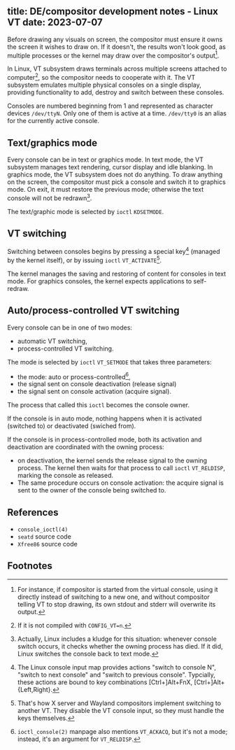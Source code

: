 title: DE/compositor development notes - Linux VT
date: 2023-07-07
----
Before drawing any visuals on screen, the compositor must ensure it
owns the screen it wishes to draw on. If it doesn't, the results
won't look good, as multiple processes or the kernel may draw over
the compositor's output[^example].

In Linux, VT subsystem draws terminals across multiple screens
attached to computer[^novt], so the compositor needs to cooperate
with it. The VT subsystem emulates multiple physical consoles on a single
display, providing functionality to add, destroy and switch between
these consoles.

Consoles are numbered beginning from 1 and represented as character
devices `/dev/ttyN`. Only one of them is active at a time. `/dev/tty0` is
an alias for the currently active console.

## Text/graphics mode

Every console can be in text or graphics mode. In text mode, the VT
subsystem manages text rendering, cursor display and idle blanking.
In graphics mode, the VT subsystem does not do anything. To draw anything
on the screen, the compositor must pick a console and switch it to graphics
mode. On exit, it must restore the previous mode; otherwise the text console
will not be redrawn[^exit].

The text/graphic mode is selected by `ioctl` `KDSETMODE`.

## VT switching

Switching between consoles begins by pressing a special
key[^kmap] (managed by the kernel itself), or by issuing `ioctl`
`VT_ACTIVATE`[^gfxkmap].

The kernel manages the saving and restoring of content for consoles in text mode.
For graphics consoles, the kernel expects applications to self-redraw.

## Auto/process-controlled VT switching

Every console can be in one of two modes:
- automatic VT switching,
- process-controlled VT switching.

The mode is selected by `ioctl` `VT_SETMODE` that takes three parameters:
- the mode: auto or process-controlled[^ackacq],
- the signal sent on console deactivation (release signal)
- the signal sent on console activation (acquire signal).

The process that called this `ioctl` becomes the console owner.

If the console is in auto mode, nothing happens when it is activated
(switched to) or deactivated (swiched from).

If the console is in process-controlled mode, both its activation
and deactivation are coordinated with the owning process:
- on deactivation, the kernel sends the release signal to the owning process.
  The kernel then waits for that process to call `ioctl` `VT_RELDISP`,
  marking the console as released.
- The same procedure occurs on console activation: the acquire signal is
  sent to the owner of the console being switched to.

## References

- `console_ioctl(4)`
- `seatd` source code
- `Xfree86` source code

## Footnotes

[^example]:
	For instance, if compositor is started from the virtual console, using
	it directly instead of switching to a new one, and without compositor
	telling VT to stop drawing, its own stdout and stderr will overwrite
	its output.
[^novt]:
	If it is not compiled with `CONFIG_VT=n`.
[^exit]:
	Actually, Linux includes a kludge for this situation: whenever console
	switch occurs, it checks whether the owning process has died. If it did,
	Linux switches the console back to text mode.
[^kmap]:
	The Linux console input map provides actions "switch to console N", "switch
	to next console" and "switch to previous console". Typcially, these actions
	are bound to key combinations [Ctrl+]Alt+FnX, [Ctrl+]Alt+{Left,Right}.
[^gfxkmap]:
	That's how X server and Wayland compositors implement switching to
	another VT. They disable the VT console input, so they must handle the
	keys themselves.
[^ackacq]:
	`ioctl_console(2)` manpage also mentions `VT_ACKACQ`, but it's not a mode;
	instead, it's an argument for `VT_RELDISP`.

